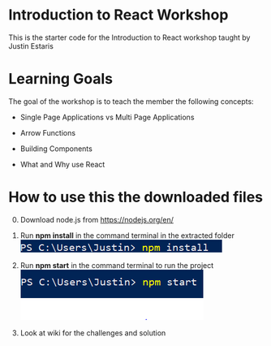 # Introduction to React Workshop
This is the starter code for the Introduction to React workshop taught by Justin Estaris

# Learning Goals
The goal of the workshop is to teach the member the following concepts:
- Single Page Applications vs Multi Page Applications

- Arrow Functions

- Building Components

- What and Why use React

# How to use this the downloaded files
0. Download node.js from https://nodejs.org/en/
1. Run **npm install** in the command terminal in the extracted folder
![npm install command](images/npm-install-command.PNG)

2. Run **npm start** in the command terminal to run the project
![npm install command](images/npm-start-command.PNG)

3. Look at wiki for the challenges and solution